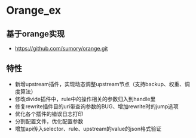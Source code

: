 # Orange_ex

## 基于orange实现
- https://github.com/sumory/orange.git

## 特性

- 新增upstream插件，实现动态调整upstream节点（支持backup、权重、调度算法）
- 修改divide插件中，rule中的操作相关的参数归入到handle里
- 修复rewrite插件目的uri带查询参数的BUG、增加rewrite时的jump选项
- 优化各个插件的错误日志打印
- 分割配置文件，优化配置参数
- 增加api传入selector、rule、upstream的value的json格式验证
